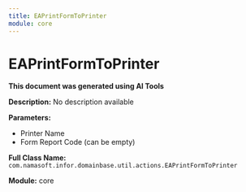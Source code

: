 ```yaml
---
title: EAPrintFormToPrinter
module: core
---
```



<div class='entity-flows'>

# EAPrintFormToPrinter

**This document was generated using AI Tools**

**Description:** No description available

**Parameters:**
- Printer Name
- Form Report Code (can be empty)

**Full Class Name:** `com.namasoft.infor.domainbase.util.actions.EAPrintFormToPrinter`

**Module:** core


</div>

